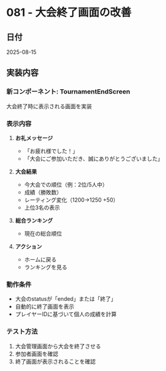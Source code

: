 # 081 - 大会終了画面の改善

## 日付
2025-08-15

## 実装内容

### 新コンポーネント: TournamentEndScreen
大会終了時に表示される画面を実装

### 表示内容
1. **お礼メッセージ**
   - 「お疲れ様でした！」
   - 「大会にご参加いただき、誠にありがとうございました」

2. **大会結果**
   - 今大会での順位（例：2位/5人中）
   - 成績（勝敗数）
   - レーティング変化（1200→1250 +50）
   - 上位3名の表示

3. **総合ランキング**
   - 現在の総合順位

4. **アクション**
   - ホームに戻る
   - ランキングを見る

### 動作条件
- 大会のstatusが「ended」または「終了」
- 自動的に終了画面を表示
- プレイヤーIDに基づいて個人の成績を計算

### テスト方法
1. 大会管理画面から大会を終了させる
2. 参加者画面を確認
3. 終了画面が表示されることを確認